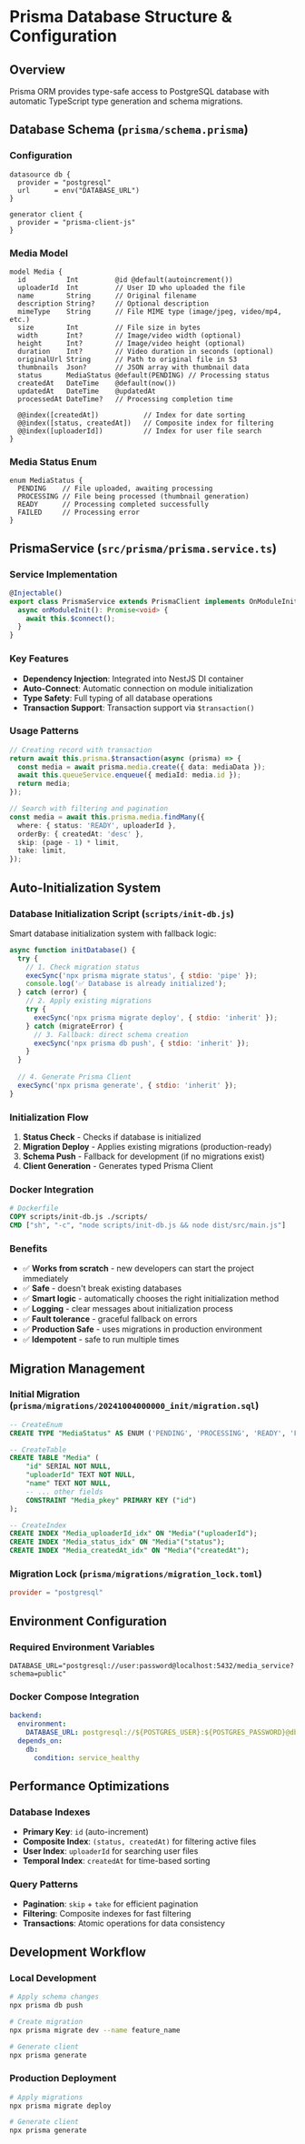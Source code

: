 # Prisma Database Structure & Configuration

## Overview
Prisma ORM provides type-safe access to PostgreSQL database with automatic TypeScript type generation and schema migrations.

## Database Schema (`prisma/schema.prisma`)

### Configuration
```prisma
datasource db {
  provider = "postgresql"
  url      = env("DATABASE_URL")
}

generator client {
  provider = "prisma-client-js"
}
```

### Media Model
```prisma
model Media {
  id          Int         @id @default(autoincrement())
  uploaderId  Int         // User ID who uploaded the file
  name        String      // Original filename
  description String?     // Optional description
  mimeType    String      // File MIME type (image/jpeg, video/mp4, etc.)
  size        Int         // File size in bytes
  width       Int?        // Image/video width (optional)
  height      Int?        // Image/video height (optional)
  duration    Int?        // Video duration in seconds (optional)
  originalUrl String      // Path to original file in S3
  thumbnails  Json?       // JSON array with thumbnail data
  status      MediaStatus @default(PENDING) // Processing status
  createdAt   DateTime    @default(now())
  updatedAt   DateTime    @updatedAt
  processedAt DateTime?   // Processing completion time

  @@index([createdAt])           // Index for date sorting
  @@index([status, createdAt])   // Composite index for filtering
  @@index([uploaderId])          // Index for user file search
}
```

### Media Status Enum
```prisma
enum MediaStatus {
  PENDING    // File uploaded, awaiting processing
  PROCESSING // File being processed (thumbnail generation)
  READY      // Processing completed successfully
  FAILED     // Processing error
}
```

## PrismaService (`src/prisma/prisma.service.ts`)

### Service Implementation
```typescript
@Injectable()
export class PrismaService extends PrismaClient implements OnModuleInit {
  async onModuleInit(): Promise<void> {
    await this.$connect();
  }
}
```

### Key Features
- **Dependency Injection**: Integrated into NestJS DI container
- **Auto-Connect**: Automatic connection on module initialization
- **Type Safety**: Full typing of all database operations
- **Transaction Support**: Transaction support via `$transaction()`

### Usage Patterns
```typescript
// Creating record with transaction
return await this.prisma.$transaction(async (prisma) => {
  const media = await prisma.media.create({ data: mediaData });
  await this.queueService.enqueue({ mediaId: media.id });
  return media;
});

// Search with filtering and pagination
const media = await this.prisma.media.findMany({
  where: { status: 'READY', uploaderId },
  orderBy: { createdAt: 'desc' },
  skip: (page - 1) * limit,
  take: limit,
});
```

## Auto-Initialization System

### Database Initialization Script (`scripts/init-db.js`)
Smart database initialization system with fallback logic:

```javascript
async function initDatabase() {
  try {
    // 1. Check migration status
    execSync('npx prisma migrate status', { stdio: 'pipe' });
    console.log('✅ Database is already initialized');
  } catch (error) {
    // 2. Apply existing migrations
    try {
      execSync('npx prisma migrate deploy', { stdio: 'inherit' });
    } catch (migrateError) {
      // 3. Fallback: direct schema creation
      execSync('npx prisma db push', { stdio: 'inherit' });
    }
  }
  
  // 4. Generate Prisma Client
  execSync('npx prisma generate', { stdio: 'inherit' });
}
```

### Initialization Flow
1. **Status Check** - Checks if database is initialized
2. **Migration Deploy** - Applies existing migrations (production-ready)
3. **Schema Push** - Fallback for development (if no migrations exist)
4. **Client Generation** - Generates typed Prisma Client

### Docker Integration
```dockerfile
# Dockerfile
COPY scripts/init-db.js ./scripts/
CMD ["sh", "-c", "node scripts/init-db.js && node dist/src/main.js"]
```

### Benefits
- ✅ **Works from scratch** - new developers can start the project immediately
- ✅ **Safe** - doesn't break existing databases
- ✅ **Smart logic** - automatically chooses the right initialization method
- ✅ **Logging** - clear messages about initialization process
- ✅ **Fault tolerance** - graceful fallback on errors
- ✅ **Production Safe** - uses migrations in production environment
- ✅ **Idempotent** - safe to run multiple times

## Migration Management

### Initial Migration (`prisma/migrations/20241004000000_init/migration.sql`)
```sql
-- CreateEnum
CREATE TYPE "MediaStatus" AS ENUM ('PENDING', 'PROCESSING', 'READY', 'FAILED');

-- CreateTable
CREATE TABLE "Media" (
    "id" SERIAL NOT NULL,
    "uploaderId" TEXT NOT NULL,
    "name" TEXT NOT NULL,
    -- ... other fields
    CONSTRAINT "Media_pkey" PRIMARY KEY ("id")
);

-- CreateIndex
CREATE INDEX "Media_uploaderId_idx" ON "Media"("uploaderId");
CREATE INDEX "Media_status_idx" ON "Media"("status");
CREATE INDEX "Media_createdAt_idx" ON "Media"("createdAt");
```

### Migration Lock (`prisma/migrations/migration_lock.toml`)
```toml
provider = "postgresql"
```

## Environment Configuration

### Required Environment Variables
```env
DATABASE_URL="postgresql://user:password@localhost:5432/media_service?schema=public"
```

### Docker Compose Integration
```yaml
backend:
  environment:
    DATABASE_URL: postgresql://${POSTGRES_USER}:${POSTGRES_PASSWORD}@db:5432/${POSTGRES_DB}?schema=public
  depends_on:
    db:
      condition: service_healthy
```

## Performance Optimizations

### Database Indexes
- **Primary Key**: `id` (auto-increment)
- **Composite Index**: `(status, createdAt)` for filtering active files
- **User Index**: `uploaderId` for searching user files
- **Temporal Index**: `createdAt` for time-based sorting

### Query Patterns
- **Pagination**: `skip` + `take` for efficient pagination
- **Filtering**: Composite indexes for fast filtering
- **Transactions**: Atomic operations for data consistency

## Development Workflow

### Local Development
```bash
# Apply schema changes
npx prisma db push

# Create migration
npx prisma migrate dev --name feature_name

# Generate client
npx prisma generate
```

### Production Deployment
```bash
# Apply migrations
npx prisma migrate deploy

# Generate client
npx prisma generate
```